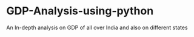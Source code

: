 # GDP-Analysis-using-python
An In-depth analysis on GDP of all over India and also on different states
